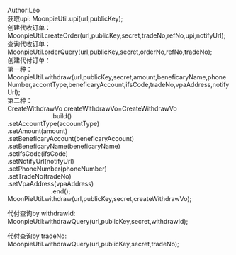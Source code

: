Author:Leo
<br>
获取upi:
MoonpieUtil.upi(url,publicKey);
<br>
创建代收订单：
MoonpieUtil.createOrder(url,publicKey,secret,tradeNo,refNo,upi,notifyUrl);
<br>
查询代收订单：
MoonpieUtil.orderQuery(url,publicKey,secret,orderNo,refNo,tradeNo);
<br>
创建代付订单：
<br>第一种：MoonpieUtil.withdraw(url,publicKey,secret,amount,beneficaryName,phoneNumber,accontType,beneficaryAccount,ifsCode,tradeNo,vpaAddress,notifyUrl);
<br>第二种：<br>CreateWithdrawVo createWithdrawVo=CreateWithdrawVo
                <br>&nbsp;&nbsp;&nbsp;&nbsp;&nbsp;&nbsp;&nbsp;&nbsp;&nbsp;&nbsp;&nbsp;&nbsp;&nbsp;&nbsp;&nbsp;&nbsp;&nbsp;&nbsp;&nbsp;&nbsp;&nbsp;&nbsp;&nbsp;&nbsp;&nbsp;.build()
                <br>          .setAccountType(accountType)
                <br>          .setAmount(amount)
                <br>          .setBeneficaryAccount(beneficaryAccount)
                <br>          .setBeneficaryName(beneficaryName)
                <br>          .setIfsCode(ifsCode)
                <br>          .setNotifyUrl(notifyUrl)
                <br>          .setPhoneNumber(phoneNumber)
                <br>          .setTradeNo(tradeNo)
                <br>          .setVpaAddress(vpaAddress)
                <br>&nbsp;&nbsp;&nbsp;&nbsp;&nbsp;&nbsp;&nbsp;&nbsp;&nbsp;&nbsp;&nbsp;&nbsp;&nbsp;&nbsp;&nbsp;&nbsp;&nbsp;&nbsp;&nbsp;&nbsp;&nbsp;&nbsp;&nbsp;&nbsp;&nbsp;.end();
 <br>MoonPieUtil.withdraw(url,publicKey,secret,createWithdrawVo);
 
 代付查询by withdrawId:
 MoonpieUtil:withdrawQuery(url,publicKey,secret,withdrawId);
 
 代付查询by tradeNo:
 MoonpieUtil.withdrawQuery(url,publicKey,secret,tradeNo);
